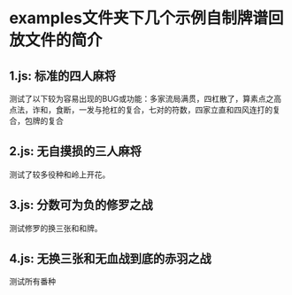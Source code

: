 # examples文件夹下几个示例自制牌谱回放文件的简介

## 1.js: 标准的四人麻将

测试了以下较为容易出现的BUG或功能：多家流局满贯，四杠散了，算素点之高点法，诈和，食断，一发与抢杠的复合，七对的符数，四家立直和四风连打的复合，包牌的复合

## 2.js: 无自摸损的三人麻将

测试了较多役种和岭上开花。

## 3.js: 分数可为负的修罗之战

测试修罗的换三张和和牌。

## 4.js: 无换三张和无血战到底的赤羽之战

测试所有番种
